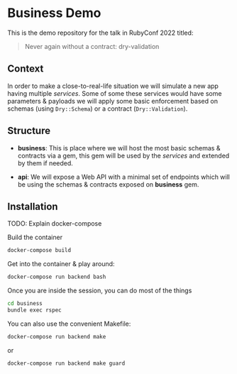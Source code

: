 Business Demo
=======

This is the demo repository for the talk in RubyConf 2022 titled:

> Never again without a contract: dry-validation


Context
-------

In order to make a close-to-real-life situation we will simulate a
new app having multiple _services_. Some of some these services would
have some parameters & payloads we will apply some basic enforcement
based on schemas (using `Dry::Schema`) or a contract (`Dry::Validation`).

Structure
-------

- **business**: This is place where we will host the most basic schemas & contracts
            via a gem, this gem will be used by the _services_ and extended by
            them if needed.

- **api**: We will expose a Web API with a minimal set of endpoints which will
           be using the schemas & contracts exposed on **business** gem.

Installation
-------

TODO: Explain docker-compose

Build the container

```sh
docker-compose build
```

Get into the container & play around:

```sh
docker-compose run backend bash
```

Once you are inside the session, you can do most of the things

```sh
cd business
bundle exec rspec
```

You can also use the convenient Makefile:

```sh
docker-compose run backend make
```

or

```sh
docker-compose run backend make guard
```
